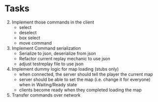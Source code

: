 # Tasks

2. Implement those commands in the client
   - select
   - deselect
   - box select
   - move command
3. Implement Command serialization
   - Serialize to json, deserialize from json
   - Refactor current replay mechanic to use json
   - adjust testreplay file to use json
4. Implement dummy logic for map loading (stubs only)
   - when connected, the server should tell the player the current map
   - server should be able to set the map (i.e. change it for everyone) when in Waiting/Ready state
   - clients become ready when they completed loading the map
4. Transfer commands over network